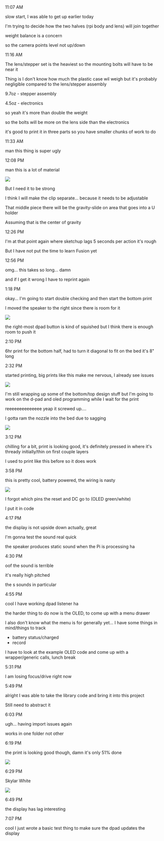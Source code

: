 11:07 AM

slow start, I was able to get up earlier today

I'm trying to decide how the two halves (rpi body and lens) will join together

weight balance is a concern

so the camera points level not up/down

11:16 AM

The lens/stepper set is the heaviest so the mounting bolts will have to be near it

Thing is I don't know how much the plastic case wil weigh but it's probably negligible compared to the lens/stepper assembly

9.7oz - stepper assembly

4.5oz - electronics

so yeah it's more than double the weight

so the bolts will be more on the lens side than the electronics

it's good to print it in three parts so you have smaller chunks of work to do

11:33 AM

man this thing is super ugly

12:08 PM

man this is a lot of material

<img src="../images/alot-of-material.JPG"/>

But I need it to be strong

I think I will make the clip separate... because it needs to be adjustable

That middle piece there will be the gravity-slide on area that goes into a U holder

Assuming that is the center of gravity

12:26 PM

I'm at that point again where sketchup lags 5 seconds per action it's rough

But I have not put the time to learn Fusion yet

12:56 PM

omg... this takes so long... damn

and if I get it wrong I have to reprint again

1:18 PM

okay... I'm going to start double checking and then start the bottom print

I moved the speaker to the right since there is room for it

<img src="../images/move.JPG"/>

the right-most dpad button is kind of squished but I think there is enough room to push it

2:10 PM

6hr print for the bottom half, had to turn it diagonal to fit on the bed it's 8" long

2:32 PM

started printing, big prints like this make me nervous, I already see issues

<img src="../images/print-errors.JPG"/>

I'm still wrapping up some of the bottom/top design stuff but I'm going to work on the d-pad and oled programming while I wait for the print

reeeeeeeeeeeeee yeap it screwed up....

I gotta ram the nozzle into the bed due to sagging

<img src="../images/failed-print.JPG"/>

3:12 PM

chilling for a bit, print is looking good, it's definitely pressed in where it's thready initially/thin on first couple layers

I used to print like this before so it does work

3:58 PM

this is pretty cool, battery powered, the wiring is nasty

<img src="../images/battery-powered.JPG"/>

I forgot which pins the reset and DC go to (OLED green/white)

I put it in code

4:17 PM

the display is not upside down actually, great

I'm gonna test the sound real quick

the speaker produces static sound when the Pi is processing ha

4:30 PM

oof the sound is terrible

it's really high pitched

the s sounds in particular

4:55 PM

cool I have working dpad listener ha

the harder thing to do now is the OLED, to come up with a menu drawer

I also don't know what the menu is for generally yet... I have some things in mind/things to track

- battery status/charged
- record

I have to look at the example OLED code and come up with a wrapper/generic calls, lunch break

5:31 PM

I am losing focus/drive right now

5:49 PM

alright I was able to take the library code and bring it into this project

Still need to abstract it

6:03 PM

ugh... having import issues again

works in one folder not other

6:19 PM

the print is looking good though, damn it's only 51% done

<img src="../images/printing-base.JPG"/>

6:29 PM

Skylar White

<img src="../images/yo.JPG"/>

6:49 PM

the display has lag interesting

7:07 PM

cool I just wrote a basic test thing to make sure the dpad updates the display
